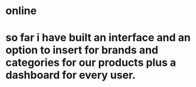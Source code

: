 # online

# so far i have built an interface and an option to insert for brands and categories for our products plus a dashboard for every user.
